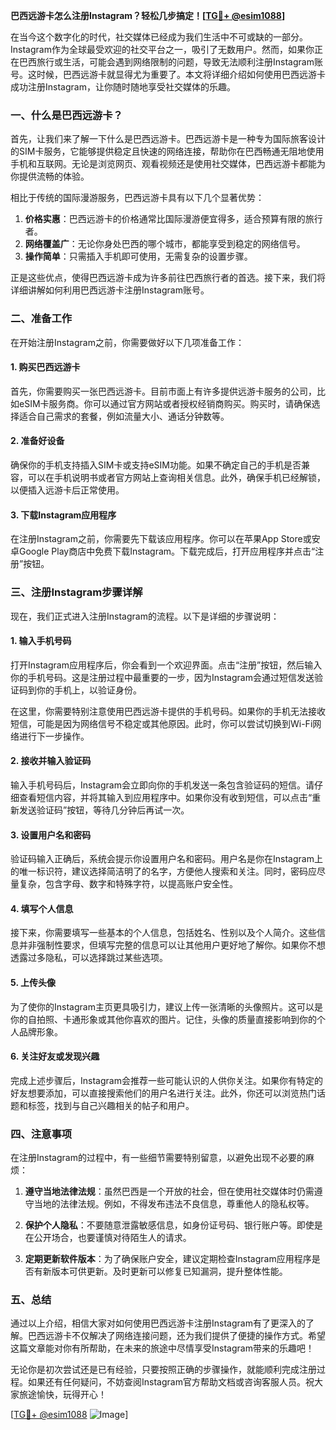 **巴西远游卡怎么注册Instagram？轻松几步搞定！[[TG💪+ @esim1088](https://t.me/s/esim1088)]**

在当今这个数字化的时代，社交媒体已经成为我们生活中不可或缺的一部分。Instagram作为全球最受欢迎的社交平台之一，吸引了无数用户。然而，如果你正在巴西旅行或生活，可能会遇到网络限制的问题，导致无法顺利注册Instagram账号。这时候，巴西远游卡就显得尤为重要了。本文将详细介绍如何使用巴西远游卡成功注册Instagram，让你随时随地享受社交媒体的乐趣。

### 一、什么是巴西远游卡？

首先，让我们来了解一下什么是巴西远游卡。巴西远游卡是一种专为国际旅客设计的SIM卡服务，它能够提供稳定且快速的网络连接，帮助你在巴西畅通无阻地使用手机和互联网。无论是浏览网页、观看视频还是使用社交媒体，巴西远游卡都能为你提供流畅的体验。

相比于传统的国际漫游服务，巴西远游卡具有以下几个显著优势：

1. **价格实惠**：巴西远游卡的价格通常比国际漫游便宜得多，适合预算有限的旅行者。
2. **网络覆盖广**：无论你身处巴西的哪个城市，都能享受到稳定的网络信号。
3. **操作简单**：只需插入手机即可使用，无需复杂的设置步骤。

正是这些优点，使得巴西远游卡成为许多前往巴西旅行者的首选。接下来，我们将详细讲解如何利用巴西远游卡注册Instagram账号。

### 二、准备工作

在开始注册Instagram之前，你需要做好以下几项准备工作：

#### 1. 购买巴西远游卡

首先，你需要购买一张巴西远游卡。目前市面上有许多提供远游卡服务的公司，比如eSIM卡服务商。你可以通过官方网站或者授权经销商购买。购买时，请确保选择适合自己需求的套餐，例如流量大小、通话分钟数等。

#### 2. 准备好设备

确保你的手机支持插入SIM卡或支持eSIM功能。如果不确定自己的手机是否兼容，可以在手机说明书或者官方网站上查询相关信息。此外，确保手机已经解锁，以便插入远游卡后正常使用。

#### 3. 下载Instagram应用程序

在注册Instagram之前，你需要先下载该应用程序。你可以在苹果App Store或安卓Google Play商店中免费下载Instagram。下载完成后，打开应用程序并点击“注册”按钮。

### 三、注册Instagram步骤详解

现在，我们正式进入注册Instagram的流程。以下是详细的步骤说明：

#### 1. 输入手机号码

打开Instagram应用程序后，你会看到一个欢迎界面。点击“注册”按钮，然后输入你的手机号码。这是注册过程中最重要的一步，因为Instagram会通过短信发送验证码到你的手机上，以验证身份。

在这里，你需要特别注意使用巴西远游卡提供的手机号码。如果你的手机无法接收短信，可能是因为网络信号不稳定或其他原因。此时，你可以尝试切换到Wi-Fi网络进行下一步操作。

#### 2. 接收并输入验证码

输入手机号码后，Instagram会立即向你的手机发送一条包含验证码的短信。请仔细查看短信内容，并将其输入到应用程序中。如果你没有收到短信，可以点击“重新发送验证码”按钮，等待几分钟后再试一次。

#### 3. 设置用户名和密码

验证码输入正确后，系统会提示你设置用户名和密码。用户名是你在Instagram上的唯一标识符，建议选择简洁明了的名字，方便他人搜索和关注。同时，密码应尽量复杂，包含字母、数字和特殊字符，以提高账户安全性。

#### 4. 填写个人信息

接下来，你需要填写一些基本的个人信息，包括姓名、性别以及个人简介。这些信息并非强制性要求，但填写完整的信息可以让其他用户更好地了解你。如果你不想透露过多隐私，可以选择跳过某些选项。

#### 5. 上传头像

为了使你的Instagram主页更具吸引力，建议上传一张清晰的头像照片。这可以是你的自拍照、卡通形象或其他你喜欢的图片。记住，头像的质量直接影响到你的个人品牌形象。

#### 6. 关注好友或发现兴趣

完成上述步骤后，Instagram会推荐一些可能认识的人供你关注。如果你有特定的好友想要添加，可以直接搜索他们的用户名进行关注。此外，你还可以浏览热门话题和标签，找到与自己兴趣相关的帖子和用户。

### 四、注意事项

在注册Instagram的过程中，有一些细节需要特别留意，以避免出现不必要的麻烦：

1. **遵守当地法律法规**：虽然巴西是一个开放的社会，但在使用社交媒体时仍需遵守当地的法律法规。例如，不得发布违法不良信息，尊重他人的隐私权等。

2. **保护个人隐私**：不要随意泄露敏感信息，如身份证号码、银行账户等。即使是在公开场合，也要谨慎对待陌生人的请求。

3. **定期更新软件版本**：为了确保账户安全，建议定期检查Instagram应用程序是否有新版本可供更新。及时更新可以修复已知漏洞，提升整体性能。

### 五、总结

通过以上介绍，相信大家对如何使用巴西远游卡注册Instagram有了更深入的了解。巴西远游卡不仅解决了网络连接问题，还为我们提供了便捷的操作方式。希望这篇文章能对你有所帮助，在未来的旅途中尽情享受Instagram带来的乐趣吧！

无论你是初次尝试还是已有经验，只要按照正确的步骤操作，就能顺利完成注册过程。如果还有任何疑问，不妨查阅Instagram官方帮助文档或咨询客服人员。祝大家旅途愉快，玩得开心！

[[TG💪+ @esim1088](https://t.me/s/esim1088) ![Image](https://i.postimg.cc/4NQfJmqS/Snipaste-2025-05-13-00-14-12.png)]